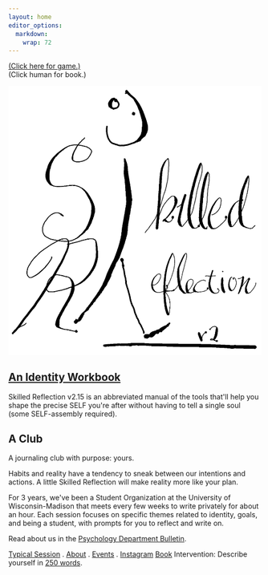 ```yaml
---
layout: home
editor_options: 
  markdown: 
    wrap: 72
---
```


[(Click here for game.)](game.html)\
(Click human for book.)

<a href="_book/index.html"> ![](figs/title.png) </a>

## [An Identity Workbook](_book/index.html)

Skilled Reflection v2.15 is an abbreviated manual of the tools that'll
help you shape the precise SELF you're after without having to tell a
single soul (some SELF-assembly required).

## A Club

A journaling club with purpose: yours.

Habits and reality have a tendency to sneak between our intentions and
actions. A little Skilled Reflection will make reality more like your
plan.

For 3 years, we've been a Student Organization at the University of
Wisconsin-Madison that meets every few weeks to write privately for
about an hour. Each session focuses on specific themes related to
identity, goals, and being a student, with prompts for you to reflect
and write on.

Read about us in the [Psychology Department
Bulletin](https://psych.wisc.edu/news/when-personal-experience-meets-psychology-michael-koranda/).

[Typical Session](_posts/every_session) . [About](about.md) .
[Events](club_meetings.md) .
[Instagram](https://www.instagram.com/skilledreflection/)
[Book](_book/index.html) Intervention: Describe yourself in [250
words](self250.md).
